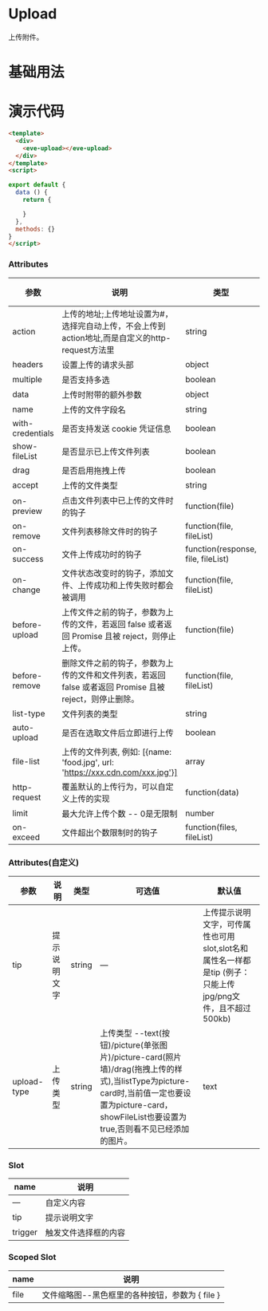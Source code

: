 # Upload

上传附件。

# 基础用法

<template>
  <div>
    <Example/>
  </div>
</template>

<script>

import Example from './Example'
export default {
  components: {
    Example,
  }
}
</script>

# 演示代码

``` html
<template>
  <div>
    <eve-upload></eve-upload>
  </div>
</template>
<script>

export default {
  data () {
    return {

    }
  },
  methods: {}
}
</script>

```

###  Attributes
| 参数 | 说明 | 类型 | 可选值 | 默认值 |
| ----| ----| --- | ---- | ----- |
| action  | 上传的地址;上传地址设置为#，选择完自动上传，不会上传到action地址,而是自定义的http-request方法里 | string | — | # |
| headers  | 设置上传的请求头部| object | — | {} |
| multiple  | 是否支持多选| boolean | — | true |
| data  | 上传时附带的额外参数| object | — | {} |
| name  | 上传的文件字段名 | string | — | file |
| with-credentials  | 是否支持发送 cookie 凭证信息 | boolean | — | false |
| show-fileList  | 是否显示已上传文件列表 | boolean | — | true |
| drag  | 是否启用拖拽上传| boolean | — |  false|
| accept  | 上传的文件类型 |string  | .jpg,.jpeg,.png,.gif,.bmp,.pdf,.JPG,.JPEG,.PBG,.GIF,.BMP,.PDF | — |
| on-preview  |	点击文件列表中已上传的文件时的钩子 |	function(file)  |  — | — |
| on-remove |	文件列表移除文件时的钩子 |	function(file, fileList)  |  — | — |
| on-success |	文件上传成功时的钩子 |	function(response, file, fileList)  |  — | — |
| on-change |	文件状态改变时的钩子，添加文件、上传成功和上传失败时都会被调用 |	function(file, fileList)  |  — | — |
| before-upload |	上传文件之前的钩子，参数为上传的文件，若返回 false 或者返回 Promise 且被 reject，则停止上传。 |	function(file)  |  — | — |
| before-remove |	删除文件之前的钩子，参数为上传的文件和文件列表，若返回 false 或者返回 Promise 且被 reject，则停止删除。 |	function(file, fileList) | — |—|
| list-type | 文件列表的类型 | string  |  text/picture/picture-card | text |
| auto-upload | 是否在选取文件后立即进行上传 |	boolean  |  — | false |
| file-list| 上传的文件列表, 例如: [{name: 'food.jpg', url: 'https://xxx.cdn.com/xxx.jpg'}] |	array  |  — | [] |
| http-request |覆盖默认的上传行为，可以自定义上传的实现 |	function(data) |  — | — |
| limit |最大允许上传个数 -- 0是无限制 |  number | — |2|
| on-exceed |文件超出个数限制时的钩子 |  function(files, fileList) | — |—|


###  Attributes(自定义)

| 参数 | 说明 | 类型 | 可选值 | 默认值 |
| ----| ----| --- | ---- | ----- |
| tip |提示说明文字| string | — | 上传提示说明文字，可传属性也可用slot,slot名和属性名一样都是tip (例子：只能上传jpg/png文件，且不超过500kb)|
| upload-type |上传类型 | string | 上传类型 --text(按钮)/picture(单张图片)/picture-card(照片墙)/drag(拖拽上传的样式),当listType为picture-card时,当前值一定也要设置为picture-card，showFileList也要设置为true,否则看不见已经添加的图片。 | text  |

###  Slot
| name | 说明 | 
 | ----| ----|  
 |— | 自定义内容|
 |tip | 提示说明文字|
 |trigger | 触发文件选择框的内容|

 ###  Scoped Slot
 | name | 说明 | 
 | ----| ----|  
 |file|文件缩略图--黑色框里的各种按钮，参数为 { file }|